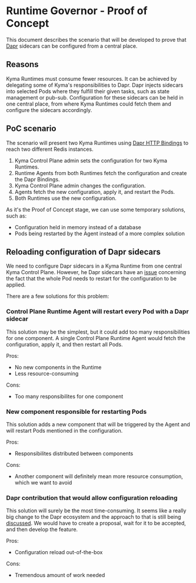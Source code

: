 # Runtime Governor - Proof of Concept

This document describes the scenario that will be developed to prove that [Dapr](https://dapr.io/) sidecars can be configured from a central place.

## Reasons

Kyma Runtimes must consume fewer resources. It can be achieved by delegating some of Kyma's responsibilities
to Dapr. Dapr injects sidecars into selected Pods where they fulfill their given tasks, such as state management or pub-sub.
Configuration for these sidecars can be held in one central place, from where Kyma Runtimes could fetch them and configure the
sidecars accordingly.

## PoC scenario

The scenario will present two Kyma Runtimes using [Dapr HTTP Bindings](https://github.com/dapr/docs/blob/master/reference/specs/bindings/http.md) to reach two different Redis instances.

1. Kyma Control Plane admin sets the configuration for two Kyma Runtimes.
2. Runtime Agents from both Runtimes fetch the configuration and create the Dapr Bindings.
3. Kyma Control Plane admin changes the configuration.
4. Agents fetch the new configuration, apply it, and restart the Pods.
5. Both Runtimes use the new configuration.

As it's the Proof of Concept stage, we can use some temporary solutions, such as:
- Configuration held in memory instead of a database
- Pods being restarted by the Agent instead of a more complex solution

## Reloading configuration of Dapr sidecars 

We need to configure Dapr sidecars in a Kyma Runtime from one central Kyma Control Plane. However, he Dapr sidecars have an [issue](https://github.com/dapr/dapr/issues/1172) concerning the fact that the whole Pod needs to restart for the configuration to be applied.

There are a few solutions for this problem:

### Control Plane Runtime Agent will restart every Pod with a Dapr sidecar
This solution may be the simplest, but it could add too many responsibilities for one component. A single Control Plane Runtime Agent would fetch the configuration, apply it, and then restart all Pods.

Pros:
- No new components in the Runtime 
- Less resource-consuming

Cons:
- Too many responsibilites for one component

### New component responsible for restarting Pods
This solution adds a new component that will be triggered by the Agent and will restart Pods mentioned in the configuration.

Pros:
- Responsibilites distributed between components

Cons:
- Another component will definitely mean more resource consumption, which we want to avoid

### Dapr contribution that would allow configuration reloading
This solution will surely be the most time-consuming. It seems like a really big change to the Dapr ecosystem and the approach to that is still being [discussed](https://github.com/dapr/dapr/issues/1172#issuecomment-610568718). We would have to create a proposal, wait for it to be accepted, and then develop the feature.

Pros:
- Configuration reload out-of-the-box

Cons:
- Tremendous amount of work needed
